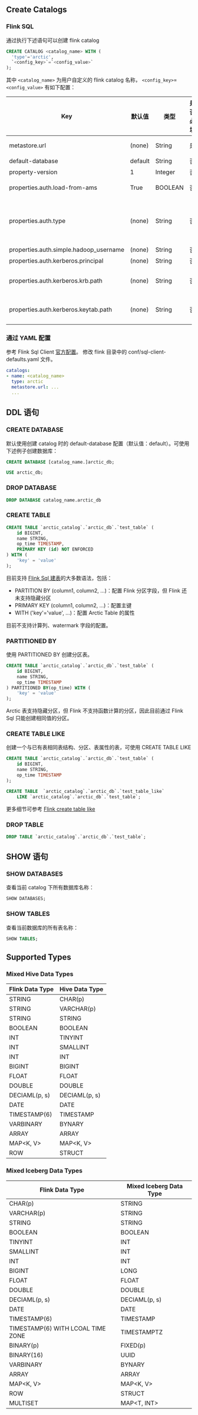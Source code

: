 ## Create Catalogs
### Flink SQL
通过执行下述语句可以创建 flink catalog

```sql
CREATE CATALOG <catalog_name> WITH (
  'type'='arctic',
  `<config_key>`=`<config_value>`
); 
```

其中 `<catalog_name>` 为用户自定义的 flink catalog 名称， `<config_key>`=`<config_value>` 有如下配置：

| Key                                    | 默认值     | 类型      | 是否必填 | 描述                                                                                                                                                                                                                                                       |
|----------------------------------------|---------|---------|------|----------------------------------------------------------------------------------------------------------------------------------------------------------------------------------------------------------------------------------------------------------|
| metastore.url                          | (none)  | String  | 是    | Arctic Metastore 的 URL，thrift://`<ip>`:`<port>`/`<catalog_name_in_metastore>`；如果 AMS 开启了[高可用](../guides/deployment.md#_6)，也可以通过 zookeeper://{zookeeper-server}/{cluster-name}/{catalog-name} 的形式进行指定                                                     |
| default-database<img width=100/>       | default | String  | 否    | 默认使用的数据库                                                                                                                                                                                                                                                 |
| property-version                       | 1       | Integer | 否    | Catalog properties 版本，此选项是为了将来的向后兼容性                                                                                                                                                                                                                     |
| properties.auth.load-from-ams          | True    | BOOLEAN | 否    | 是否从 AMS 加载安全校验的配置。 true:从AMS加载；false:不使用AMS的配置。注意：不管该参数是否配置，只要用户配置了下述 auth.*** 相关参数，就会使用该配置进行访问                                                                                                                                                          |
| properties.auth.type                   | (none)  | String  | 否    | 表安全校验类型，有效值：simple、kerberos 或不配置。默认不配置，无需权限检验。simple：使用 hadoop 用户名，搭配参数'properties.auth.simple.hadoop_username'使用； kerberos：配置 kerberos 权限校验，搭配参数'properties.auth.kerberos.principal','properties.auth.kerberos.keytab','properties.auth.kerberos.krb'使用 |
| properties.auth.simple.hadoop_username | (none)  | String  | 否    | 使用该 hadoop username 访问，'properties.auth.type'='simple'时必填。                                                                                                                                                                                               |
| properties.auth.kerberos.principal     | (none)  | String  | 否    | kerberos 的 principal 配置，'properties.auth.type'='kerberos'时必填。                                                                                                                                                                                            |
| properties.auth.kerberos.krb.path      | (none)  | String  | 否    | kerberos 的 krb5.conf 配置文件的绝对路径（Flink SQL提交机器的本地文件路径，如用 Flink SQL Client提交SQL任务，该路径为同节点的本地路径，如 /XXX/XXX/krb5.conf）。'properties.auth.type'='kerberos'时必填。                                                                                                  |
| properties.auth.kerberos.keytab.path   | (none)  | String  | 否    | kerberos 的 XXX.keytab 配置文件的绝对路径（Flink SQL提交机器的本地文件路径，如用 Flink SQL Client提交SQL任务，该路径为同节点的本地路径，如 /XXX/XXX/XXX.keytab）。'properties.auth.type'='kerberos'时必填。                                                                                                |

### 通过 YAML 配置
参考 Flink Sql Client [官方配置](https://nightlies.apache.org/flink/flink-docs-release-1.12/dev/table/sqlClient.html#environment-files)。
修改 flink 目录中的 conf/sql-client-defaults.yaml 文件。
```yaml
catalogs:
- name: <catalog_name>
  type: arctic
  metastore.url: ...
  ...
```

## DDL 语句

### CREATE DATABASE
默认使用创建 catalog 时的 default-database 配置（默认值：default）。可使用下述例子创建数据库：
    
```sql
CREATE DATABASE [catalog_name.]arctic_db;

USE arctic_db;
```
### DROP DATABASE
    
```sql
DROP DATABASE catalog_name.arctic_db
```

### CREATE TABLE

```sql
CREATE TABLE `arctic_catalog`.`arctic_db`.`test_table` (
    id BIGINT,
    name STRING,
    op_time TIMESTAMP,
    PRIMARY KEY (id) NOT ENFORCED
) WITH (
    'key' = 'value'
);
```

目前支持 [Flink Sql 建表](https://nightlies.apache.org/flink/flink-docs-release-1.12/dev/table/sql/create.html#create-table)的大多数语法，包括：

- PARTITION BY (column1, column2, ...)：配置 Flink 分区字段，但 Flink 还未支持隐藏分区
- PRIMARY KEY (column1, column2, ...)：配置主键
- WITH ('key'='value', ...)：配置 Arctic Table 的属性

目前不支持计算列、watermark 字段的配置。
    
### PARTITIONED BY
使用 PARTITIONED BY 创建分区表。
```sql
CREATE TABLE `arctic_catalog`.`arctic_db`.`test_table` (
    id BIGINT,
    name STRING,
    op_time TIMESTAMP
) PARTITIONED BY(op_time) WITH (
    'key' = 'value'
);
```
Arctic 表支持隐藏分区，但 Flink 不支持函数计算的分区，因此目前通过 Flink Sql 只能创建相同值的分区。
### CREATE TABLE LIKE
创建一个与已有表相同表结构、分区、表属性的表，可使用 CREATE TABLE LIKE

```sql
CREATE TABLE `arctic_catalog`.`arctic_db`.`test_table` (
    id BIGINT,
    name STRING,
    op_time TIMESTAMP
);

CREATE TABLE  `arctic_catalog`.`arctic_db`.`test_table_like` 
    LIKE `arctic_catalog`.`arctic_db`.`test_table`;
```
更多细节可参考 [Flink create table like](https://nightlies.apache.org/flink/flink-docs-release-1.12/dev/table/sql/create.html#like)

### DROP TABLE
```sql
DROP TABLE `arctic_catalog`.`arctic_db`.`test_table`;
```

## SHOW 语句

### SHOW DATABASES
查看当前 catalog 下所有数据库名称：
```sql
SHOW DATABASES;
```

### SHOW TABLES
查看当前数据库的所有表名称：
```sql
SHOW TABLES;
```

## Supported Types

### Mixed Hive Data Types

| Flink Data Type    | Hive Data Type    |
|-----|-----|
| STRING    | CHAR(p)    |
| STRING    | VARCHAR(p)    |
| STRING    | STRING    |
| BOOLEAN    | BOOLEAN    |
| INT    | TINYINT    |
| INT    | SMALLINT    |
| INT    | INT    |
| BIGINT    | BIGINT    |
| FLOAT    | FLOAT     |
| DOUBLE    | DOUBLE    |
| DECIAML(p, s)    | DECIAML(p, s)    |
| DATE    | DATE    |
| TIMESTAMP(6)    | TIMESTAMP    |
| VARBINARY    | BYNARY    |
| ARRAY<T>     | ARRAY<T>     |
| MAP<K, V>    | MAP<K, V>     |
| ROW    | STRUCT       |


### Mixed Iceberg Data Types
| Flink Data Type    | Mixed Iceberg Data Type    |
|-----|-----|
| CHAR(p)    | STRING    |
| VARCHAR(p)    | STRING    |
| STRING    | STRING    |
| BOOLEAN    | BOOLEAN    |
| TINYINT    | INT    |
| SMALLINT    | INT    |
| INT    | INT    |
| BIGINT    | LONG    |
| FLOAT    | FLOAT     |
| DOUBLE    | DOUBLE    |
| DECIAML(p, s)    | DECIAML(p, s)    |
| DATE    | DATE    |
| TIMESTAMP(6)    | TIMESTAMP    |
| TIMESTAMP(6) WITH LCOAL TIME ZONE    | TIMESTAMPTZ    |
| BINARY(p)    | FIXED(p)    |
| BINARY(16)    | UUID       |
| VARBINARY    | BYNARY    |
| ARRAY<T>     | ARRAY<T>     |
| MAP<K, V>    | MAP<K, V>     |
| ROW    | STRUCT       |
| MULTISET<T>    | MAP<T, INT>       |
